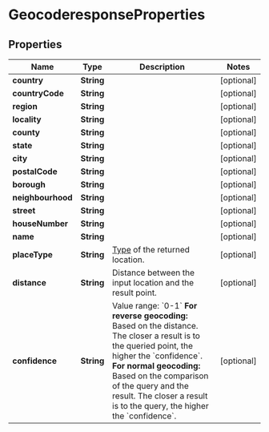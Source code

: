 
# GeocoderesponseProperties

## Properties
Name | Type | Description | Notes
------------ | ------------- | ------------- | -------------
**country** | **String** |  |  [optional]
**countryCode** | **String** |  |  [optional]
**region** | **String** |  |  [optional]
**locality** | **String** |  |  [optional]
**county** | **String** |  |  [optional]
**state** | **String** |  |  [optional]
**city** | **String** |  |  [optional]
**postalCode** | **String** |  |  [optional]
**borough** | **String** |  |  [optional]
**neighbourhood** | **String** |  |  [optional]
**street** | **String** |  |  [optional]
**houseNumber** | **String** |  |  [optional]
**name** | **String** |  |  [optional]
**placeType** | **String** | [Type](https://github.com/GIScience/openrouteservice-docs/blob/master/README.md#place-type) of the returned location.  |  [optional]
**distance** | **String** | Distance between the input location and the result point. |  [optional]
**confidence** | **String** | Value range: &#x60;0-1&#x60; **For reverse geocoding:** Based on the distance. The closer a result is to the queried point, the higher the &#x60;confidence&#x60;. **For normal geocoding:**  Based on the comparison of the query and the result. The closer a result is to the query, the higher the &#x60;confidence&#x60;.  |  [optional]



